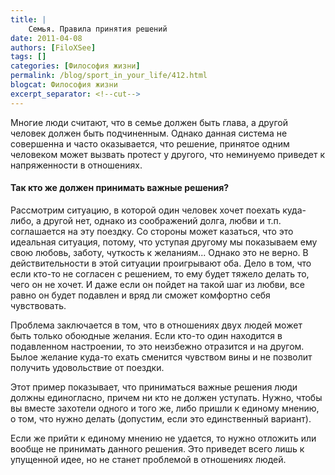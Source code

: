 ```yaml
---
title: |
    Семья. Правила принятия решений
date: 2011-04-08
authors: [FiloXSee]
tags: []
categories: [Философия жизни]
permalink: /blog/sport_in_your_life/412.html
blogcat: Философия жизни
excerpt_separator: <!--cut-->
---
```


Многие люди считают, что в семье должен быть глава, а другой человек должен быть подчиненным. Однако данная система не совершенна и часто оказывается, что решение, принятое  одним человеком может вызвать протест у другого, что неминуемо приведет к напряженности в отношениях.

<!--cut-->

#### Так кто же должен принимать важные решения?

Рассмотрим ситуацию, в которой один человек хочет поехать куда-либо, а другой нет, однако из соображений долга, любви и т.п. соглашается на эту поездку. Со стороны может казаться, что это идеальная ситуация, потому, что уступая другому мы показываем ему свою любовь, заботу, чуткость к желаниям... Однако это не верно. В действительности в этой ситуации проигрывают оба. Дело в том, что если кто-то не согласен с решением, то ему будет тяжело делать то, чего он не хочет. И даже если он пойдет на такой шаг из любви, все равно он будет подавлен и вряд ли сможет комфортно себя чувствовать.

Проблема заключается в том, что в отношениях двух людей может быть только обоюдные желания. Если кто-то один находится в подавленном настроении, то это неизбежно отразится и на другом. Былое желание куда-то ехать сменится чувством вины и не позволит получить удовольствие от поездки.

Этот пример показывает, что приниматься важные решения люди должны единогласно, причем ни кто не должен уступать. Нужно, чтобы вы вместе захотели одного и того же, либо пришли к единому мнению, о том, что нужно делать (допустим, если это единственный вариант).

Если же прийти к единому мнению не удается, то нужно отложить или вообще не принимать данного решения. Это приведет всего лишь к упущенной идее, но не станет проблемой в отношениях людей.
